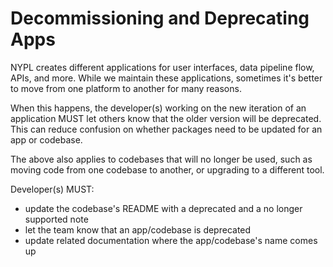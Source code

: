 # Decommissioning and Deprecating Apps

NYPL creates different applications for user interfaces, data pipeline flow, APIs, and more. While we maintain these applications, sometimes it's better to move from one platform to another for many reasons.

When this happens, the developer(s) working on the new iteration of an application MUST let others know that the older version will be deprecated. This can reduce confusion on whether packages need to be updated for an app or codebase.

The above also applies to codebases that will no longer be used, such as moving code from one codebase to another, or upgrading to a different tool.

Developer(s) MUST:
* update the codebase's README with a deprecated and a no longer supported note
* let the team know that an app/codebase is deprecated
* update related documentation where the app/codebase's name comes up
